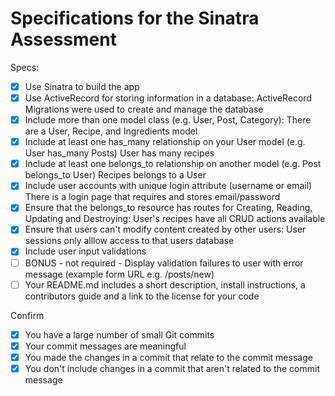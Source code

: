 # Specifications for the Sinatra Assessment

Specs:
- [x] Use Sinatra to build the app
- [X] Use ActiveRecord for storing information in a database: ActiveRecord Migrations were used to create and manage the database
- [X] Include more than one model class (e.g. User, Post, Category): There are a User, Recipe, and Ingredients model
- [X] Include at least one has_many relationship on your User model (e.g. User has_many Posts) User has many recipes
- [X] Include at least one belongs_to relationship on another model (e.g. Post belongs_to User) Recipes belongs to a User
- [X] Include user accounts with unique login attribute (username or email) There is a login page that requires and stores email/password
- [X] Ensure that the belongs_to resource has routes for Creating, Reading, Updating and Destroying: User's recipes have all CRUD actions available
- [X] Ensure that users can't modify content created by other users: User sessions only alllow access to that users database
- [X] Include user input validations
- [ ] BONUS - not required - Display validation failures to user with error message (example form URL e.g. /posts/new)
- [ ] Your README.md includes a short description, install instructions, a contributors guide and a link to the license for your code

Confirm
- [X] You have a large number of small Git commits
- [X] Your commit messages are meaningful
- [X] You made the changes in a commit that relate to the commit message
- [X] You don't include changes in a commit that aren't related to the commit message